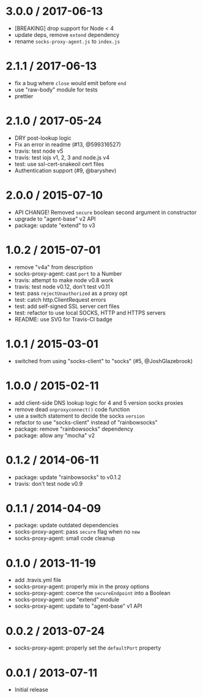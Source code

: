 
3.0.0 / 2017-06-13
==================

  * [BREAKING] drop support for Node < 4
  * update deps, remove `extend` dependency
  * rename `socks-proxy-agent.js` to `index.js`

2.1.1 / 2017-06-13
==================

  * fix a bug where `close` would emit before `end`
  * use "raw-body" module for tests
  * prettier

2.1.0 / 2017-05-24
==================

  * DRY post-lookup logic
  * Fix an error in readme (#13, @599316527)
  * travis: test node v5
  * travis: test iojs v1, 2, 3 and node.js v4
  * test: use ssl-cert-snakeoil cert files
  * Authentication support (#9, @baryshev)

2.0.0 / 2015-07-10
==================

  * API CHANGE! Removed `secure` boolean second argument in constructor
  * upgrade to "agent-base" v2 API
  * package: update "extend" to v3

1.0.2 / 2015-07-01
==================

  * remove "v4a" from description
  * socks-proxy-agent: cast `port` to a Number
  * travis: attempt to make node v0.8 work
  * travis: test node v0.12, don't test v0.11
  * test: pass `rejectUnauthorized` as a proxy opt
  * test: catch http.ClientRequest errors
  * test: add self-signed SSL server cert files
  * test: refactor to use local SOCKS, HTTP and HTTPS servers
  * README: use SVG for Travis-CI badge

1.0.1 / 2015-03-01
==================

  * switched from using "socks-client" to "socks" (#5, @JoshGlazebrook)

1.0.0 / 2015-02-11
==================

  * add client-side DNS lookup logic for 4 and 5 version socks proxies
  * remove dead `onproxyconnect()` code function
  * use a switch statement to decide the socks `version`
  * refactor to use "socks-client" instead of "rainbowsocks"
  * package: remove "rainbowsocks" dependency
  * package: allow any "mocha" v2

0.1.2 / 2014-06-11
==================

  * package: update "rainbowsocks" to v0.1.2
  * travis: don't test node v0.9

0.1.1 / 2014-04-09
==================

  * package: update outdated dependencies
  * socks-proxy-agent: pass `secure` flag when no `new`
  * socks-proxy-agent: small code cleanup

0.1.0 / 2013-11-19
==================

  * add .travis.yml file
  * socks-proxy-agent: properly mix in the proxy options
  * socks-proxy-agent: coerce the `secureEndpoint` into a Boolean
  * socks-proxy-agent: use "extend" module
  * socks-proxy-agent: update to "agent-base" v1 API

0.0.2 / 2013-07-24
==================

  * socks-proxy-agent: properly set the `defaultPort` property

0.0.1 / 2013-07-11
==================

  * Initial release
